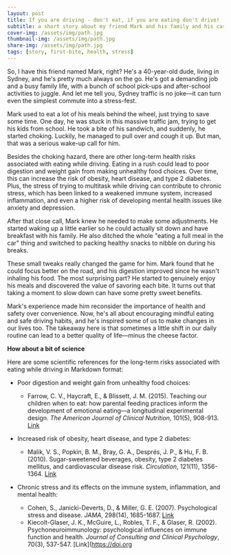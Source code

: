 ```yaml
---
layout: post
title: If you are driving - don't eat, if you are eating don't drive!
subtitle: a short story about my friend Mark and his family and his car and his body
cover-img: /assets/img/path.jpg
thumbnail-img: /assets/img/path.jpg
share-img: /assets/img/path.jpg
tags: [story, first-bite, health, stress]
---
```


So, I have this friend named Mark, right? He's a 40-year-old dude, living in Sydney, and he's pretty much always on the go. He's got a demanding job and a busy family life, with a bunch of school pick-ups and after-school activities to juggle. And let me tell you, Sydney traffic is no joke—it can turn even the simplest commute into a stress-fest.

Mark used to eat a lot of his meals behind the wheel, just trying to save some time. One day, he was stuck in this massive traffic jam, trying to get his kids from school. He took a bite of his sandwich, and suddenly, he started choking. Luckily, he managed to pull over and cough it up. But man, that was a serious wake-up call for him.

Besides the choking hazard, there are other long-term health risks associated with eating while driving. Eating in a rush could lead to poor digestion and weight gain from making unhealthy food choices. Over time, this can increase the risk of obesity, heart disease, and type 2 diabetes. Plus, the stress of trying to multitask while driving can contribute to chronic stress, which has been linked to a weakened immune system, increased inflammation, and even a higher risk of developing mental health issues like anxiety and depression.

After that close call, Mark knew he needed to make some adjustments. He started waking up a little earlier so he could actually sit down and have breakfast with his family. He also ditched the whole "eating a full meal in the car" thing and switched to packing healthy snacks to nibble on during his breaks.

These small tweaks really changed the game for him. Mark found that he could focus better on the road, and his digestion improved since he wasn't inhaling his food. The most surprising part? He started to genuinely enjoy his meals and discovered the value of savoring each bite. It turns out that taking a moment to slow down can have some pretty sweet benefits.

Mark's experience made him reconsider the importance of health and safety over convenience. Now, he's all about encouraging mindful eating and safe driving habits, and he's inspired some of us to make changes in our lives too. The takeaway here is that sometimes a little shift in our daily routine can lead to a better quality of life—minus the cheese factor.

**How about a bit of science**

Here are some scientific references for the long-term risks associated with eating while driving in Markdown format:

- Poor digestion and weight gain from unhealthy food choices:
  - Farrow, C. V., Haycraft, E., & Blissett, J. M. (2015). Teaching our children when to eat: how parental feeding practices inform the development of emotional eating—a longitudinal experimental design. _The American Journal of Clinical Nutrition_, 101(5), 908-913. [Link](https://doi.org/10.3945/ajcn.114.103713)

- Increased risk of obesity, heart disease, and type 2 diabetes:
  - Malik, V. S., Popkin, B. M., Bray, G. A., Després, J. P., & Hu, F. B. (2010). Sugar-sweetened beverages, obesity, type 2 diabetes mellitus, and cardiovascular disease risk. _Circulation_, 121(11), 1356-1364. [Link](https://doi.org/10.1161/CIRCULATIONAHA.109.876185)

- Chronic stress and its effects on the immune system, inflammation, and mental health:
  - Cohen, S., Janicki-Deverts, D., & Miller, G. E. (2007). Psychological stress and disease. _JAMA_, 298(14), 1685-1687. [Link](https://doi.org/10.1001/jama.298.14.1685)
  - Kiecolt-Glaser, J. K., McGuire, L., Robles, T. F., & Glaser, R. (2002). Psychoneuroimmunology: psychological influences on immune function and health. _Journal of Consulting and Clinical Psychology_, 70(3), 537-547. [Link](https://doi.org


